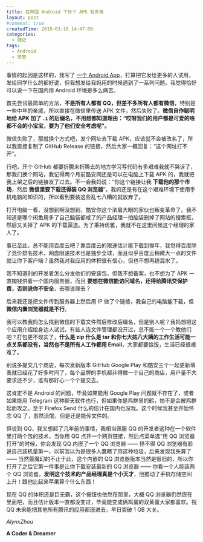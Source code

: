 ```yaml
---
title: 在中国 Android 下传个 APK 有多难
layout: post
#comment: true
createdTime: 2019-03-18 14:47:00
categories:
  - 随记
tags:
  - Android
  - 愤怒
---
```

事情的起因是这样的，我写了 [一个 Android App](https://livewallpaper.alynx.xyz)，打算把它发给更多的人试用，发给同学什么的都好说，但我想发给我妈用的时候遇到了一系列问题。我觉得恰好可以说一下在国内用 Android 环境是多么痛苦。

<!--more-->

首先尝试最简单的方法，**不是所有人都有 QQ，但差不多所有人都有微信**，特别是一些中年的亲戚，所以直接在微信里传送 APK 文件，然后失败了。**微信自作聪明地给 APK 加了 `.1` 的后缀名，不用想都知道理由：“哎呀我们的用户都是可爱的啥都不会的小宝宝，要为了他们安全考虑呢”。**

微信失败了，那就换个方式吧，发个网址去下载 APK，应该就不会被改名了，所以我直接复制了 GitHub Release 的链接，然后大家一概回复：“这个网址打不开”。

行吧，开个 GitHub 都要折腾来折腾去的地方学习写代码有多艰难我就不哭诉了，那我们换个网站，我记得两个月前酷安网还是可以在电脑上下载 APK 的，我就把我上架之后的链接发了过去。不一会我妈说：“你这个链接让我 **下载他的那个市场**，然后 **微信里要下载还得装 QQ 浏览器**”，我妈还是有在这个艰难环境下使用手机电脑的知识的，所以看到要装这些乱七八糟的就放弃了。

打开电脑一看，没想到啊没想到，酷安你这个浓眉大眼的家伙也叛变革命了。我不知道是哪个闲鱼用多了自己脑袋都咸了的产品经理一拍脑袋删掉了网站的搜索框，然后又关掉了 APK 的下载渠道。为了秉持优雅，我就不在这里问候这个经理的家人了。

事已至此，总不能用百度云吧？靠百度云的限速估计能下载到猴年，我觉得百度除了竞价排名技术，网盘限速技术也是独步全球，而且似乎百度云稍微大一点的文件就让你下客户端？虽然我对我应用的体积很有信心，但也不想再趟混水了。

我不知道别的开发者怎么分发他们的安装包，但我不想备案，也不想为了 APK 一直掏钱供着一个国内服务器，而且 **要想在微信能访问域名，还得给腾讯交保护费，否则说你不安全**，去哪说理去？

后来我还是把文件传到服务器上然后用 IP 做了个链接，我自己的电脑能下载，但 **微信内置浏览器就是不行**。

我可以教我妈怎么找到微信的下载文件然后修改后缀名，但是别人呢？我妈想把这个应用介绍给身边人试试，有些人连文件管理都没开过，总不能一个一个教他们吧？打包更不现实了，**什么是 zip 什么是 tar 和你七大姑八大姨的工作生活可能一点关系都没有，当然也不是所有人工作都用 Email**，大家都要恰饭，生活已经很艰难了。

别说多提交几个商店，每次发新版本 GitHub Google Play 和酷安三个一起更新填表就已经花了好多时间了，每个品牌的手机都非得做一个自己的商店，用户量不大要求还不少，谁有那好心一个个提交去。

这肯定不是 Android 的问题，毕竟如果能用 Google Play 问题就不存在了，或者如果能用 Telegram 这种聊天软件也行，但如果你是鸡群里的鹤，怕不是会被鸡群起而攻之。至于 Firefox Send 什么的估计在国内也没戏。这个时候我甚至开始怀念 QQ 了，虽然流氓，但是还是能传文件的。

但说到 QQ，我又想起了几年前的事情，我相当佩服 QQ 的开发者这种在一个软件里打两个包的技术，当你用 QQ 点开一个网页链接，然后点菜单选“用 QQ 浏览器打开”的时候，你会发现 QQ 内嵌了一个 QQ 浏览器 —— 怪不得 QQ 浏览器有脸说自己装机量第一，以前我以为是很多人蠢瞎了用这种垃圾，后来发现我失算了 —— 当然最魔幻的不止于此，这个内嵌的 QQ 浏览器版本当然是很旧的，所以你打开了之后它第一件事是让你下载安装最新的 QQ 浏览器 —— 你看一个人能装两个 QQ 浏览器，**发明这个技术的产品经理真是个小天才**，他推动了手机存储空间上升！跟他比起来苹果算个什么东西！

现在 QQ 的体积还是巨无霸，这个按钮也依然在那里，大概 QQ 浏览器仍然嵌在里面吧，而且估计版本一直都没变过，毕竟能变成俩鸡蛋的双黄蛋大家都喜欢。祝 QQ 未来能把其他所有腾讯的应用都嵌进去，早日突破 1 GB 大关。

*AlynxZhou*

**A Coder & Dreamer**
